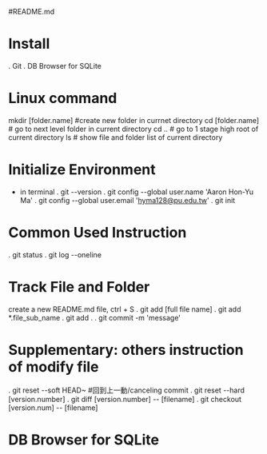 #README.md
# Install
. Git
. DB Browser for SQLite

# Linux command
mkdir [folder.name] #create new folder in currnet directory
cd [folder.name] # go to next level folder in current directory
cd .. # go to 1 stage high root of current directory
ls # show file and folder list of current directory

# Initialize Environment
- in terminal
. git --version
. git config --global user.name 'Aaron Hon-Yu Ma'
. git config --global user.email 'hyma128@pu.edu.tw'
. git init

# Common Used Instruction
. git status
. git log --oneline

# Track File and Folder
create a new README.md file, ctrl + S
. git add [full file name]
. git add *.file_sub_name
. git add .
. git commit -m 'message'

# Supplementary: others instruction of modify file
. git reset --soft HEAD~ #回到上一動/canceling commit
. git reset --hard [version.number]
. git diff [version.number] -- [filename]
. git checkout [version.num] -- [filename]

# DB Browser for SQLite